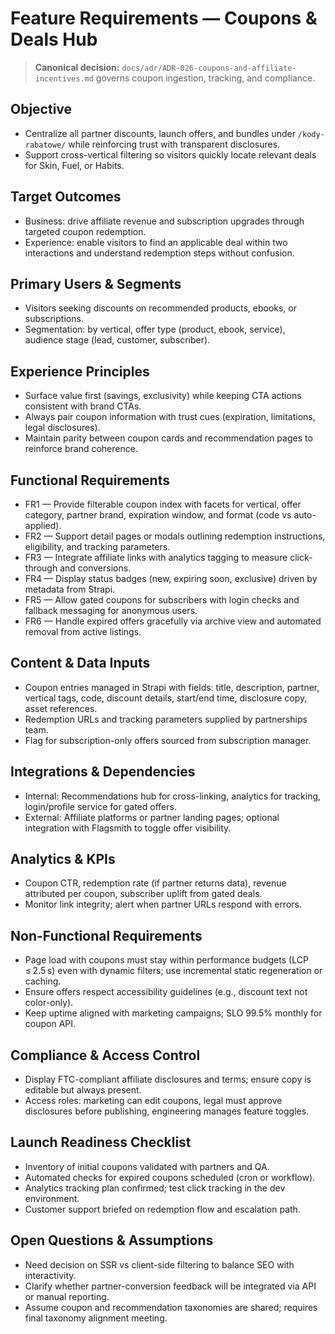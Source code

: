 # Feature Requirements — Coupons & Deals Hub

> **Canonical decision:** `docs/adr/ADR-026-coupons-and-affiliate-incentives.md` governs coupon ingestion, tracking, and compliance.

## Objective
- Centralize all partner discounts, launch offers, and bundles under `/kody-rabatowe/` while reinforcing trust with transparent disclosures.
- Support cross-vertical filtering so visitors quickly locate relevant deals for Skin, Fuel, or Habits.

## Target Outcomes
- Business: drive affiliate revenue and subscription upgrades through targeted coupon redemption.
- Experience: enable visitors to find an applicable deal within two interactions and understand redemption steps without confusion.

## Primary Users & Segments
- Visitors seeking discounts on recommended products, ebooks, or subscriptions.
- Segmentation: by vertical, offer type (product, ebook, service), audience stage (lead, customer, subscriber).

## Experience Principles
- Surface value first (savings, exclusivity) while keeping CTA actions consistent with brand CTAs.
- Always pair coupon information with trust cues (expiration, limitations, legal disclosures).
- Maintain parity between coupon cards and recommendation pages to reinforce brand coherence.

## Functional Requirements
- FR1 — Provide filterable coupon index with facets for vertical, offer category, partner brand, expiration window, and format (code vs auto-applied).
- FR2 — Support detail pages or modals outlining redemption instructions, eligibility, and tracking parameters.
- FR3 — Integrate affiliate links with analytics tagging to measure click-through and conversions.
- FR4 — Display status badges (new, expiring soon, exclusive) driven by metadata from Strapi.
- FR5 — Allow gated coupons for subscribers with login checks and fallback messaging for anonymous users.
- FR6 — Handle expired offers gracefully via archive view and automated removal from active listings.

## Content & Data Inputs
- Coupon entries managed in Strapi with fields: title, description, partner, vertical tags, code, discount details, start/end time, disclosure copy, asset references.
- Redemption URLs and tracking parameters supplied by partnerships team.
- Flag for subscription-only offers sourced from subscription manager.

## Integrations & Dependencies
- Internal: Recommendations hub for cross-linking, analytics for tracking, login/profile service for gated offers.
- External: Affiliate platforms or partner landing pages; optional integration with Flagsmith to toggle offer visibility.

## Analytics & KPIs
- Coupon CTR, redemption rate (if partner returns data), revenue attributed per coupon, subscriber uplift from gated deals.
- Monitor link integrity; alert when partner URLs respond with errors.

## Non-Functional Requirements
- Page load with coupons must stay within performance budgets (LCP ≤ 2.5 s) even with dynamic filters; use incremental static regeneration or caching.
- Ensure offers respect accessibility guidelines (e.g., discount text not color-only).
- Keep uptime aligned with marketing campaigns; SLO 99.5% monthly for coupon API.

## Compliance & Access Control
- Display FTC-compliant affiliate disclosures and terms; ensure copy is editable but always present.
- Access roles: marketing can edit coupons, legal must approve disclosures before publishing, engineering manages feature toggles.

## Launch Readiness Checklist
- Inventory of initial coupons validated with partners and QA.
- Automated checks for expired coupons scheduled (cron or workflow).
- Analytics tracking plan confirmed; test click tracking in the dev environment.
- Customer support briefed on redemption flow and escalation path.

## Open Questions & Assumptions
- Need decision on SSR vs client-side filtering to balance SEO with interactivity.
- Clarify whether partner-conversion feedback will be integrated via API or manual reporting.
- Assume coupon and recommendation taxonomies are shared; requires final taxonomy alignment meeting.
